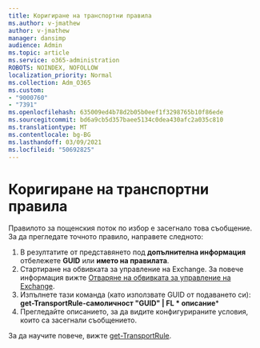 ```yaml
---
title: Коригиране на транспортни правила
ms.author: v-jmathew
author: v-jmathew
manager: dansimp
audience: Admin
ms.topic: article
ms.service: o365-administration
ROBOTS: NOINDEX, NOFOLLOW
localization_priority: Normal
ms.collection: Adm_O365
ms.custom:
- "9000760"
- "7391"
ms.openlocfilehash: 635009ed4b78d2b05b0eef1f3298765b10f86ede
ms.sourcegitcommit: bd6a9cb5d357baee5134c0dea430afc2a035c810
ms.translationtype: MT
ms.contentlocale: bg-BG
ms.lasthandoff: 03/09/2021
ms.locfileid: "50692825"
---
```

# <a name="fix-transport-rules"></a>Коригиране на транспортни правила

Правилото за пощенския поток по избор е засегнало това съобщение. За да прегледате точното правило, направете следното:

1. В резултатите от представянето под **допълнителна информация** отбележете **GUID** или **името на правилата**.
2. Стартиране на обвивката за управление на Exchange. За повече информация вижте [Отваряне на обвивката за управление на Exchange](https://go.microsoft.com/fwlink/?linkid=2101432).
3. Изпълнете тази команда (като използвате GUID от подаването си):  **get-TransportRule-самоличност "GUID" | FL * описание***
4. Прегледайте описанието, за да видите конфигурираните условия, които са засегнали съобщението.

За да научите повече, вижте [get-TransportRule](https://go.microsoft.com/fwlink/?linkid=2101523).
